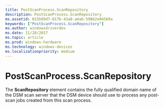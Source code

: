 ```yaml
---
title: PostScanProcess.ScanRepository
description: PostScanProcess.ScanRepository
ms.assetid: 015b99d7-017b-43a8-a4ab-598b2e04569a
keywords: ["PostScanProcess.ScanRepository"]
ms.author: windowsdriverdev
ms.date: 11/28/2017
ms.topic: article
ms.prod: windows-hardware
ms.technology: windows-devices
ms.localizationpriority: medium
---
```


# PostScanProcess.ScanRepository


The **ScanRepository** element contains the fully qualified domain name of the DSM scan server that the DSM device should use to process any post-scan jobs created from this scan process.

 

 





